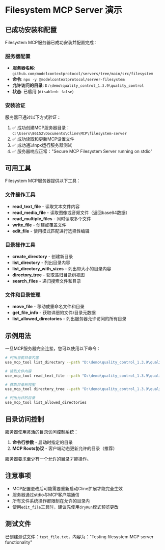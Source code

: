 # Filesystem MCP Server 演示

## 已成功安装和配置

Filesystem MCP服务器已成功安装并配置完成：

### 服务器配置
- **服务器名称**: `github.com/modelcontextprotocol/servers/tree/main/src/filesystem`
- **命令**: `npx -y @modelcontextprotocol/server-filesystem`
- **允许访问的目录**: `D:\demo\quality_control_1.3.9\quality_control`
- **状态**: 已启用 (`disabled: false`)

### 安装验证
服务器已通过以下方式验证：
1. ✅ 成功创建MCP服务器目录：`C:\Users\86152\Documents\Cline\MCP\filesystem-server`
2. ✅ 成功读取和更新MCP设置文件
3. ✅ 成功通过npx运行服务器测试
4. ✅ 服务器响应正常："Secure MCP Filesystem Server running on stdio"

## 可用工具

Filesystem MCP服务器提供以下工具：

### 文件操作工具
- **read_text_file** - 读取文本文件内容
- **read_media_file** - 读取图像或音频文件（返回base64数据）
- **read_multiple_files** - 同时读取多个文件
- **write_file** - 创建或覆盖文件
- **edit_file** - 使用模式匹配进行选择性编辑

### 目录操作工具
- **create_directory** - 创建新目录
- **list_directory** - 列出目录内容
- **list_directory_with_sizes** - 列出带大小的目录内容
- **directory_tree** - 获取递归目录树视图
- **search_files** - 递归搜索文件和目录

### 文件和目录管理
- **move_file** - 移动或重命名文件和目录
- **get_file_info** - 获取详细的文件/目录元数据
- **list_allowed_directories** - 列出服务器允许访问的所有目录

## 示例用法

一旦MCP服务器完全连接，您可以使用以下命令：

```bash
# 列出当前目录内容
use_mcp_tool list_directory --path "D:\demo\quality_control_1.3.9\quality_control"

# 读取文件内容
use_mcp_tool read_text_file --path "D:\demo\quality_control_1.3.9\quality_control\test_file.txt"

# 获取目录树视图
use_mcp_tool directory_tree --path "D:\demo\quality_control_1.3.9\quality_control"

# 列出允许的目录
use_mcp_tool list_allowed_directories
```

## 目录访问控制

服务器使用灵活的目录访问控制系统：
1. **命令行参数** - 启动时指定的目录
2. **MCP Roots协议** - 客户端动态更新允许的目录（推荐）

服务器要求至少有一个允许的目录才能操作。

## 注意事项

- MCP配置更改后可能需要重新启动Cline扩展才能完全生效
- 服务器通过stdio与MCP客户端通信
- 所有文件系统操作都限制在允许的目录内
- 使用`edit_file`工具时，建议先使用`dryRun`模式预览更改

## 测试文件

已创建测试文件：`test_file.txt`，内容为："Testing filesystem MCP server functionality"
